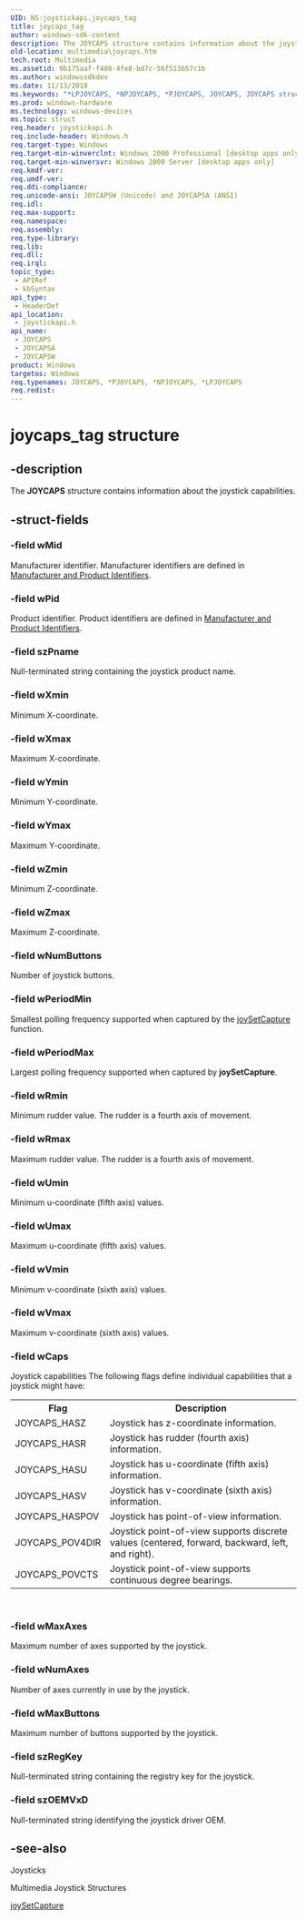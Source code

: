 ```yaml
---
UID: NS:joystickapi.joycaps_tag
title: joycaps_tag
author: windows-sdk-content
description: The JOYCAPS structure contains information about the joystick capabilities.
old-location: multimedia\joycaps.htm
tech.root: Multimedia
ms.assetid: 9b175aaf-f408-4fe8-bd7c-56f513b57c1b
ms.author: windowssdkdev
ms.date: 11/13/2018
ms.keywords: "*LPJOYCAPS, *NPJOYCAPS, *PJOYCAPS, JOYCAPS, JOYCAPS structure [Windows Multimedia], JOYCAPSA, JOYCAPSW, _win32_JOYCAPS_str, joycaps_tag, joystickapi/JOYCAPS, joystickapi/JOYCAPSA, joystickapi/JOYCAPSW, multimedia.joycaps, tagJOYCAPSA, tagJOYCAPSW"
ms.prod: windows-hardware
ms.technology: windows-devices
ms.topic: struct
req.header: joystickapi.h
req.include-header: Windows.h
req.target-type: Windows
req.target-min-winverclnt: Windows 2000 Professional [desktop apps only]
req.target-min-winversvr: Windows 2000 Server [desktop apps only]
req.kmdf-ver: 
req.umdf-ver: 
req.ddi-compliance: 
req.unicode-ansi: JOYCAPSW (Unicode) and JOYCAPSA (ANSI)
req.idl: 
req.max-support: 
req.namespace: 
req.assembly: 
req.type-library: 
req.lib: 
req.dll: 
req.irql: 
topic_type:
 - APIRef
 - kbSyntax
api_type:
 - HeaderDef
api_location:
 - joystickapi.h
api_name:
 - JOYCAPS
 - JOYCAPSA
 - JOYCAPSW
product: Windows
targetos: Windows
req.typenames: JOYCAPS, *PJOYCAPS, *NPJOYCAPS, *LPJOYCAPS
req.redist: 
---
```


# joycaps_tag structure


## -description



The <b>JOYCAPS</b> structure contains information about the joystick capabilities.




## -struct-fields




### -field wMid

Manufacturer identifier. Manufacturer identifiers are defined in <a href="https://msdn.microsoft.com/ab68ffd2-208f-445b-9f5c-37159edb4d4b">Manufacturer and Product Identifiers</a>.


### -field wPid

Product identifier. Product identifiers are defined in <a href="https://msdn.microsoft.com/ab68ffd2-208f-445b-9f5c-37159edb4d4b">Manufacturer and Product Identifiers</a>.


### -field szPname

Null-terminated string containing the joystick product name.


### -field wXmin

Minimum X-coordinate.


### -field wXmax

Maximum X-coordinate.


### -field wYmin

Minimum Y-coordinate.


### -field wYmax

Maximum Y-coordinate.


### -field wZmin

Minimum Z-coordinate.


### -field wZmax

Maximum Z-coordinate.


### -field wNumButtons

Number of joystick buttons.


### -field wPeriodMin

Smallest polling frequency supported when captured by the <a href="https://msdn.microsoft.com/d4511c2c-54b3-48f5-aa30-e198292a4728">joySetCapture</a> function.


### -field wPeriodMax

Largest polling frequency supported when captured by <b>joySetCapture</b>.


### -field wRmin

Minimum rudder value. The rudder is a fourth axis of movement.


### -field wRmax

Maximum rudder value. The rudder is a fourth axis of movement.


### -field wUmin

Minimum u-coordinate (fifth axis) values.


### -field wUmax

Maximum u-coordinate (fifth axis) values.


### -field wVmin

Minimum v-coordinate (sixth axis) values.


### -field wVmax

Maximum v-coordinate (sixth axis) values.


### -field wCaps

Joystick capabilities The following flags define individual capabilities that a joystick might have:

<table>
<tr>
<th>Flag</th>
<th>Description</th>
</tr>
<tr>
<td>JOYCAPS_HASZ</td>
<td>Joystick has z-coordinate information.</td>
</tr>
<tr>
<td>JOYCAPS_HASR</td>
<td>Joystick has rudder (fourth axis) information.</td>
</tr>
<tr>
<td>JOYCAPS_HASU</td>
<td>Joystick has u-coordinate (fifth axis) information.</td>
</tr>
<tr>
<td>JOYCAPS_HASV</td>
<td>Joystick has v-coordinate (sixth axis) information.</td>
</tr>
<tr>
<td>JOYCAPS_HASPOV</td>
<td>Joystick has point-of-view information.</td>
</tr>
<tr>
<td>JOYCAPS_POV4DIR</td>
<td>Joystick point-of-view supports discrete values (centered, forward, backward, left, and right).</td>
</tr>
<tr>
<td>JOYCAPS_POVCTS</td>
<td>Joystick point-of-view supports continuous degree bearings.</td>
</tr>
</table>
 


### -field wMaxAxes

Maximum number of axes supported by the joystick.


### -field wNumAxes

Number of axes currently in use by the joystick.


### -field wMaxButtons

Maximum number of buttons supported by the joystick.


### -field szRegKey

Null-terminated string containing the registry key for the joystick.


### -field szOEMVxD

Null-terminated string identifying the joystick driver OEM.


## -see-also




Joysticks



Multimedia Joystick Structures



<a href="https://msdn.microsoft.com/d4511c2c-54b3-48f5-aa30-e198292a4728">joySetCapture</a>
 

 

